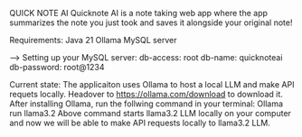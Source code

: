 QUICK NOTE AI
Quicknote AI is a note taking web app where the app summarizes the note you just took and saves it alongside your original note!


Requirements:   Java 21
                Ollama
                MySQL server

--> Setting up your MySQL server:
        db-access: root
        db-name: quicknoteai
        db-password: root@1234
        

Current state: The applicaiton uses Ollama to host a local LLM and make API requets locally.
         Headover to https://ollama.com/download to download it. 
         After installing Ollama, run the follwing command in your terminal: Ollama run llama3.2
         Above command starts llama3.2 LLM locally on your computer and now we will be able to make API requests locally to llama3.2 LLM. 




